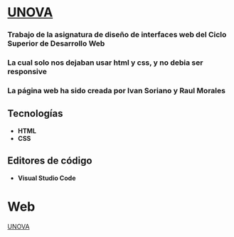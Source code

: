 # [UNOVA](https://ivansoriano19.github.io/Unova/)

### Trabajo de la asignatura de diseño de interfaces web del Ciclo Superior de Desarrollo Web
### La cual solo nos dejaban usar html y css, y no debia ser responsive

### La página web ha sido creada por Ivan Soriano y Raul Morales

## Tecnologías

* **HTML**
* **CSS**

## Editores de código

* **Visual Studio Code**

# Web 
[UNOVA](https://ivansoriano19.github.io/Unova/)
